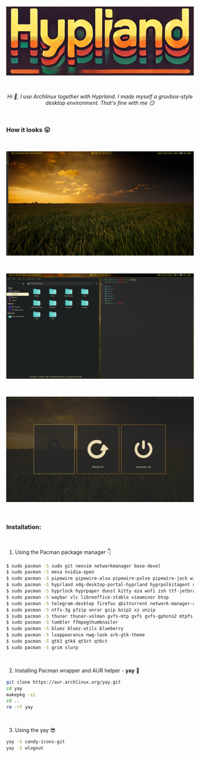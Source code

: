 <div align = center>
  
![Hyprland logo](README/Hyprland.webp)

</div>

<br>

<div align = center>
  
*Hi :wave:, I use Archlinux together with Hyprland. I made myself a gruvbox-style desktop environment. That's fine with me :smirk:*

</div>

<br>

### How it looks :stuck_out_tongue:

<br>

![Preview A]

<br>

![Preview B]

<br>

![Preview C]

<br>

### Installation:

<br>

1. Using the Pacman package manager :point_down:
```bash
$ sudo pacman -S sudo git neovim networkmanager base-devel
$ sudo pacman -S mesa nvidia-open
$ sudo pacman -S pipewire pipewire-alsa pipewire-pulse pipewire-jack wireplumber 
$ sudo pacman -S hyprland xdg-desktop-portal-hyprland hyprpolkitagent qt5wayland qt6wayland
$ sudo pacman -S hyprlock hyprpaper dunst kitty eza wofi zsh ttf-jetbrains-mono-nerd
$ sudo pacman -S waybar vlc libreoffice-stable viewminor btop
$ sudo pacman -S telegram-desktop firefox qbittorrent network-manager-applet
$ sudo pacman -S ntfs-3g p7zip unrar gzip bzip2 xz unzip
$ sudo pacman -S thunar thunar-volman gvfs-mtp gvfs gvfs-gphoto2 mtpfs android-udev thunar-archive-plugin file-roller
$ sudo pacman -S tumbler ffmpegthumbnailer
$ sudo pacman -S bluez bluez-utils blueberry
$ sudo pacman -S lxappearance nwg-look ark-gtk-theme
$ sudo pacman -S gtk3 gtk4 qt5ct qt6ct 
$ sudo pacman -S grim slurp
```
<br>

2. Installing Pacman wrapper and AUR helper - **yay** :baby_bottle:
```bash
git clone https://aur.archlinux.org/yay.git
cd yay
makepkg -si
cd ..
rm -rf yay
```

<br>

3. Using the yay :sunglasses:
```bash
yay -S candy-icons-git
yay -S wlogout
```



<!----------------------------------{ Images }--------------------------------->

[Preview A]: https://github.com/dark-tonzako/hyprland/blob/main/README/sc1.png
[Preview B]: https://github.com/dark-tonzako/hyprland/blob/main/README/sc2.png
[Preview C]: https://github.com/dark-tonzako/hyprland/blob/main/README/sc3.png

